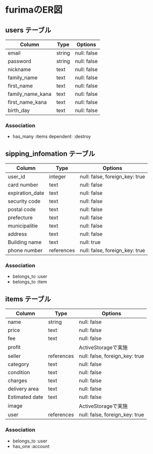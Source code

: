# furimaのER図

## users テーブル

| Column           | Type   | Options     |
| ---------------- | ------ | ----------- |
| email            | string | null: false |
| password         | string | null: false |
| nickname         |  text  | null: false |
| family_name      |  text  | null: false |
| first_name       |  text  | null: false |
| family_name_kana |  text  | null: false |
| first_name_kana  |  text  | null: false |
| birth_day        |  text  | null: false |

### Association

- has_many :items dependent: :destroy

## sipping_infomation テーブル

| Column          | Type       | Options                        |
| --------------- | ---------- | ------------------------------ |
| user_id         | integer    | null: false, foreign_key: true |
| card number     | text       | null: false                    |
| expiration_date | text       | null: false                    |
| security code   | text       | null: false                    |
| postal code     | text       | null: false                    |
| prefecture      | text       | null: false                    |
| municipalitie   | text       | null: false                    |
| address         | text       | null: false                    |
| Building name   | text       | null: true                     |
| phone number    | references | null: false, foreign_key: true |

### Association

- belongs_to :user
- belongs_to :item

## items テーブル

| Column         | Type       | Options                        |
| -------------- | ---------- | ------------------------------ |
| name           | string     | null: false                    |
| price          | text       | null: false                    |
| fee            | text       | null: false                    |
| profit         |            | ActiveStorageで実施             |
| seller         | references | null: false, foreign_key: true |
| category       | text       | null: false                    |
| condition      | text       | null: false                    |
| charges        | text       | null: false                    |
| delivery area  | text       | null: false                    |
| Estimated date | text       | null: false                    |
| image          |            | ActiveStorageで実施             |
| user           | references | null: false, foreign_key: true |
### Association

- belongs_to :user
- has_one :account

